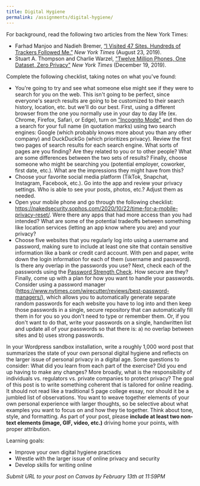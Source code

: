 ```yaml
---
title: Digital Hygiene
permalink: /assignments/digital-hygiene/
---
```


For background, read the following two articles from the New York Times:
- Farhad Manjoo and Nadieh Bremer, [“I Visited 47 Sites. Hundreds of Trackers Followed Me.”](https://www.nytimes.com/interactive/2019/08/23/opinion/data-internet-privacy-tracking.html) *New York Times* (August 23, 2019).
- Stuart A. Thompson and Charlie Warzel, ["Twelve Million Phones, One Dataset, Zero Privacy"](https://www.nytimes.com/interactive/2019/12/19/opinion/location-tracking-cell-phone.html) *New York Times* (December 19, 2019).

Complete the following checklist, taking notes on what you've found:
- You're going to try and see what someone else might see if they were to search for you on the web. This isn't going to be perfect, since everyone's search results are going to be customized to their search history, location, etc. but we'll do our best. First, using a different browser from the one you normally use in your day to day life (ex. Chrome, Firefox, Safari, or Edge), turn on ["Incognito Mode"](https://www.lifewire.com/browsing-incognito-445990) and then do a search for your full name (in quotation marks) using two search engines: Google (which probably knows more about you than any other company) and DuckDuckGo (which prioritizes privacy). Review the first two pages of search results for each search engine. What sorts of pages are you finding? Are they related to you or to other people? What are some differences between the two sets of results? Finally, choose someone who might be searching you (potential employer, coworker, first date, etc.). What are the impressions they might have from this?
- Choose your favorite social media platform (TikTok, Snapchat, Instagram, Facebook, etc.). Go into the app and review your privacy settings. Who is able to see your posts, photos, etc.? Adjust them as needed.
- Open your mobile phone and go through the following checklist: https://nakedsecurity.sophos.com/2020/10/22/time-for-a-mobile-privacy-reset/. Were there any apps that had more access than you had intended? What are some of the potential tradeoffs between something like location services (letting an app know where you are) and your privacy?
- Choose five websites that you regularly log into using a username and password, making sure to include at least one site that contain sensitive information like a bank or credit card account. With pen and paper, write down the login information for each of them (username and password). Is there any overlap in the passwords you use? Next, check each of the passwords using the [Password Strength Check](https://www.uic.edu/apps/strong-password/). How secure are they? Finally, come up with a plan for how you want to handle your passwords. Consider using a password manager (https://www.nytimes.com/wirecutter/reviews/best-password-managers/), which allows you to automatically generate separate random passwords for each website you have to log into and then keep those passwords in a single, secure repository that can automatically fill them in for you so you don't need to type or remember them. Or, if you don't want to do that, write your passwords on a single, handwritten list and update all of your passwords so that there is: a) no overlap between sites and b) uses strong passwords.

In your Wordpress sandbox installation, write a roughly 1,000 word post that summarizes the state of your own personal digital hygiene and reflects on the larger issue of personal privacy in a digital age. Some questions to consider: What did you learn from each part of the exercise? Did you end up having to make any changes? More broadly, what is the responsibility of individuals vs. regulators vs. private companies to protect privacy? The goal of this post is to write something coherent that is tailored for online reading. It should not read like a traditional 5 page college essay, nor should it be a jumbled list of observations. You want to weave together elements of your own personal experience with larger thoughts, so be selective about what examples you want to focus on and how they tie together. Think about tone, style, and formatting. As part of your post, please **include at least two non-text elements (image, GIF, video, etc.)** driving home your points, with proper attribution.

Learning goals:
- Improve your own digital hygiene practices
- Wrestle with the larger issue of online privacy and security
- Develop skills for writing online

*Submit URL to your post on Canvas by February 13th at 11:59PM*